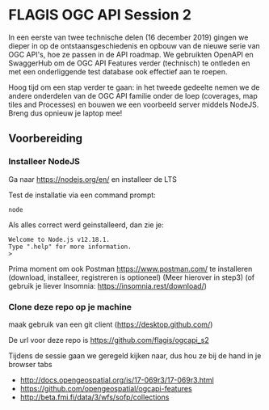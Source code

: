 # FLAGIS OGC API Session 2

In een eerste van twee technische delen (16 december 2019) gingen we dieper in op de ontstaansgeschiedenis en opbouw van de nieuwe serie van OGC API's, hoe ze passen in de API roadmap. We gebruikten OpenAPI en SwaggerHub om de OGC API Features verder (technisch) te ontleden en met een onderliggende test database ook effectief aan te roepen.

Hoog tijd om een stap verder te gaan: in het tweede gedeelte nemen we de andere onderdelen van de OGC API familie onder de loep (coverages, map tiles and Processes) en bouwen we een voorbeeld server middels NodeJS. Breng dus opnieuw je laptop mee!

## Voorbereiding

### Installeer NodeJS
Ga naar https://nodejs.org/en/ en installeer de LTS

Test de installatie via een command prompt:
```
node
```

Als alles correct werd geinstalleerd, dan zie je:
```
Welcome to Node.js v12.18.1.
Type ".help" for more information.
>
```

Prima moment om ook Postman https://www.postman.com/ te installeren (download, installeer, registreren is optioneel)
(Meer hierover in step3) (of gebruik je liever Insomnia: https://insomnia.rest/download/)


### Clone deze repo op je machine

maak gebruik van een git client (https://desktop.github.com/)

De url voor deze repo is https://github.com/flagis/ogcapi_s2

Tijdens de sessie gaan we geregeld kijken naar, dus hou ze bij de hand in je browser tabs
- http://docs.opengeospatial.org/is/17-069r3/17-069r3.html
- https://github.com/opengeospatial/ogcapi-features
- http://beta.fmi.fi/data/3/wfs/sofp/collections
